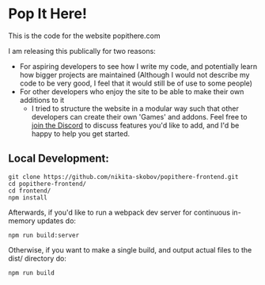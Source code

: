 # Pop It Here!

This is the code for the website popithere.com

I am releasing this publically for two reasons:

- For aspiring developers to see how I write my code, and potentially learn how bigger projects are maintained (Although I would not describe my code to be very good, I feel that it would still be of use to some people)
- For other developers who enjoy the site to be able to make their own additions to it
  - I tried to structure the website in a modular way such that other developers can create their own 'Games' and addons. Feel free to [join the Discord](https://discord.gg/WgppuWr) to discuss features you'd like to add, and I'd be happy to help you get started.

## Local Development:

```
git clone https://github.com/nikita-skobov/popithere-frontend.git
cd popithere-frontend/
cd frontend/
npm install
```

Afterwards, if you'd like to run a webpack dev server for continuous in-memory updates do:

```
npm run build:server
```

Otherwise, if you want to make a single build, and output actual files to the dist/ directory do:

```
npm run build
```